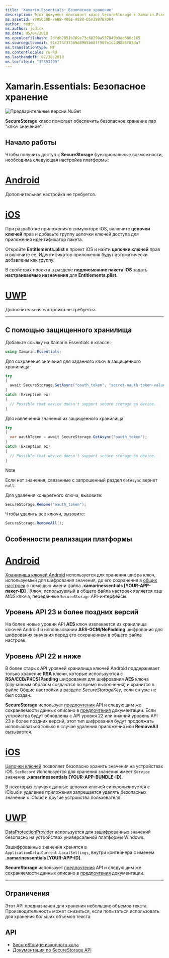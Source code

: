 ```yaml
---
title: 'Xamarin.Essentials: Безопасное хранение'
description: Этот документ описывает класс SecureStorage в Xamarin.Essentials, что позволяет обеспечить безопасное хранение пар "ключ значение". В этом примере рассматривается использование класса, особенности реализации платформы и ограничения.
ms.assetid: 78856C0D-76BB-406E-A880-D5A3987B7D64
author: redth
ms.author: jodick
ms.date: 05/04/2018
ms.openlocfilehash: 2dfdb7051b269e73c68290a557849b9ae606c165
ms.sourcegitcommit: 51c274f37369d8965b68ff587e1c2d9865f85da7
ms.translationtype: MT
ms.contentlocale: ru-RU
ms.lasthandoff: 07/30/2018
ms.locfileid: "39353299"
---
```

# <a name="xamarinessentials-secure-storage"></a>Xamarin.Essentials: Безопасное хранение

![Предварительные версии NuGet](~/media/shared/pre-release.png)

**SecureStorage** класс помогает обеспечить безопасное хранение пар "ключ значение".

## <a name="getting-started"></a>Начало работы

Чтобы получить доступ к **SecureStorage** функциональные возможности, необходима следующая настройка платформы:

# <a name="androidtabandroid"></a>[Android](#tab/android)

Дополнительная настройка не требуется.

# <a name="iostabios"></a>[iOS](#tab/ios)

При разработке приложения в симуляторе iOS, включите **цепочки ключей** прав и добавьте группу цепочки ключей доступа для приложения идентификатор пакета.

Откройте **Entitlements.plist** в проект iOS и найти **цепочки ключей** прав и включите ее. Идентификатор приложения будут автоматически добавлены как группу.

В свойствах проекта в разделе **подписывание пакета iOS** задать **настраиваемые назначения** для **Entitlements.plist**.

# <a name="uwptabuwp"></a>[UWP](#tab/uwp)

Дополнительная настройка не требуется.

-----

## <a name="using-secure-storage"></a>С помощью защищенного хранилища

Добавьте ссылку на Xamarin.Essentials в классе:

```csharp
using Xamarin.Essentials;
```

Для сохранения значения для заданного _ключ_ в защищенного хранилища:

```csharp
try
{
  await SecureStorage.SetAsync("oauth_token", "secret-oauth-token-value");
}
catch (Exception ex)
{
  // Possible that device doesn't support secure storage on device.
}
```

Для извлечения значения из защищенного хранилища:

```csharp
try
{
  var oauthToken = await SecureStorage.GetAsync("oauth_token");
}
catch (Exception ex)
{
  // Possible that device doesn't support secure storage on device.
}
```

> [!NOTE]
> Если нет значения, связанные с запрошенный раздел `GetAsync` вернет `null`.

Для удаления конкретного ключа, вызовите:

```csharp
SecureStorage.Remove("oauth_token");
```

Чтобы удалить все ключи, вызовите:

```csharp
SecureStorage.RemoveAll();
```


## <a name="platform-implementation-specifics"></a>Особенности реализации платформы

# <a name="androidtabandroid"></a>[Android](#tab/android)

[Хранилища ключей Android](https://developer.android.com/training/articles/keystore.html) используется для хранения шифра ключ, используемый для шифрования значения, до его сохранения в [общих настроек](https://developer.android.com/training/data-storage/shared-preferences.html) с помощью имени файла **.xamarinessentials [YOUR-APP-пакет-ID]** .  Ключ, используемый в общего файла настроек является _хэш MD5_ ключа, переданные `SecureStorage` API-интерфейсы.

## <a name="api-level-23-and-higher"></a>Уровень API 23 и более поздних версий

На более новые уровни API **AES** ключ извлекается из хранилища ключей Android и использовании **AES-GCM/NoPadding** шифрования для шифрования значения перед его сохранением в общего файла настроек.

## <a name="api-level-22-and-lower"></a>Уровень API 22 и ниже

В более старых API уровней хранилища ключей Android поддерживает только хранение **RSA** ключи, которые используются с **RSA/ECB/PKCS1Padding** шифрования для шифрования **AES** ключа (случайным образом создаются во время выполнения) и хранится в файле Общие настройки в разделе _SecureStorageKey_, если он уже не был создан.

**SecureStorage** использует [предпочтения](preferences.md) API и следующим же сохраняемости данных описано в [предпочтения](preferences.md#persistence) документации. Если устройства будут обновлены с API уровня 22 или нижний уровень API 23 и более поздних версий, этот тип шифрования будут продолжать использоваться только в случае удаления приложения или **RemoveAll** вызывается.

# <a name="iostabios"></a>[iOS](#tab/ios)

[Цепочки ключей](https://developer.xamarin.com/api/type/Security.SecKeyChain/) позволяет безопасно хранить значения на устройствах iOS.  `SecRecord` Используется для хранения значения имеет `Service` значение **.xamarinessentials [YOUR-APP-BUNDLE-ID]**.

В некоторых случаях данные цепочки ключей синхронизируется с iCloud и удаление приложения запрещается удалять безопасных значений с iCloud и другие устройства пользователя.

# <a name="uwptabuwp"></a>[UWP](#tab/uwp)

[DataProtectionProvider](https://docs.microsoft.com/uwp/api/windows.security.cryptography.dataprotection.dataprotectionprovider) используется для зашифрованных значений безопасно на устройствах универсальной платформы Windows.

Зашифрованные значения хранятся в `ApplicationData.Current.LocalSettings`, внутри контейнера с именем **.xamarinessentials [YOUR-APP-ID]**.

**SecureStorage** использует [предпочтения](preferences.md) API и следующим же сохраняемости данных описано в [предпочтения](preferences.md#persistence) документации.

-----

## <a name="limitations"></a>Ограничения

Этот API предназначен для хранения небольших объемов текста.  Производительность может снизиться, если попытаться использовать для хранения больших объемов текста.

## <a name="api"></a>API

- [SecureStorage исходного кода](https://github.com/xamarin/Essentials/tree/master/Xamarin.Essentials/SecureStorage)
- [Документация по SecureStorage API](xref:Xamarin.Essentials.SecureStorage)
